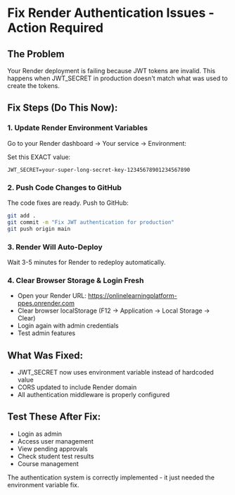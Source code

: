 # Fix Render Authentication Issues - Action Required

## The Problem
Your Render deployment is failing because JWT tokens are invalid. This happens when JWT_SECRET in production doesn't match what was used to create the tokens.

## Fix Steps (Do This Now):

### 1. Update Render Environment Variables
Go to your Render dashboard → Your service → Environment:

Set this EXACT value:
```
JWT_SECRET=your-super-long-secret-key-12345678901234567890
```

### 2. Push Code Changes to GitHub
The code fixes are ready. Push to GitHub:
```bash
git add .
git commit -m "Fix JWT authentication for production"
git push origin main
```

### 3. Render Will Auto-Deploy
Wait 3-5 minutes for Render to redeploy automatically.

### 4. Clear Browser Storage & Login Fresh
- Open your Render URL: https://onlinelearningplatform-ppes.onrender.com
- Clear browser localStorage (F12 → Application → Local Storage → Clear)
- Login again with admin credentials
- Test admin features

## What Was Fixed:
- JWT_SECRET now uses environment variable instead of hardcoded value
- CORS updated to include Render domain
- All authentication middleware is properly configured

## Test These After Fix:
- Login as admin
- Access user management
- View pending approvals
- Check student test results
- Course management

The authentication system is correctly implemented - it just needed the environment variable fix.